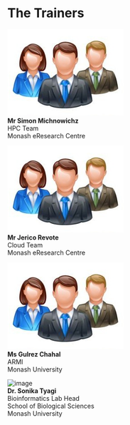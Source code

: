 The Trainers
============

![image](photos/generic.jpg) <br>
**Mr Simon Michnowichz** <br>
HPC Team <br>
Monash eResearch Centre <br>

![image](photos/generic.jpg) <br>
**Mr Jerico Revote** <br>
Cloud Team <br>
Monash eResearch Centre <br>

![image](photos/generic.jpg) <br>
**Ms Gulrez Chahal** <br>
ARMI <br>
Monash University <br>

![image](photos/Tyagi.jpg) <br>
**Dr. Sonika Tyagi** <br>
Bioinformatics Lab Head <br>
School of Biological Sciences <br>
Monash University <br>

